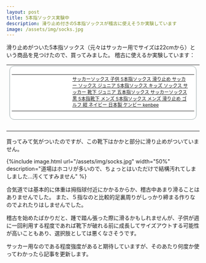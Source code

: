 ```yaml
---
layout: post
title: 5本指ソックス実験中
description: 滑り止め付きの5本指ソックスが稽古に使えそうか実験しています
image: /assets/img/socks.jpg
---
```

滑り止めがついた5本指ソックス（元々はサッカー用でサイズは22cmから）という商品を見つけたので、買ってみました。
稽古に使えるか実験しています：

<table border="0" cellpadding="0" cellspacing="0"><tr><td><div style="border:1px solid #95a5a6;border-radius:.75rem;background-color:#FFFFFF;margin:0px;padding:5px;text-align:center;overflow:hidden;"><table><tr><td style="width:128px"><a href="https://hb.afl.rakuten.co.jp/ichiba/37870714.8ed62a01.37870715.8aeba0bb/?pc=https%3A%2F%2Fitem.rakuten.co.jp%2Fkenbee%2Fso7%2F&link_type=picttext&ut=eyJwYWdlIjoiaXRlbSIsInR5cGUiOiJwaWN0dGV4dCIsInNpemUiOiIxMjh4MTI4IiwibmFtIjoxLCJuYW1wIjoicmlnaHQiLCJjb20iOjEsImNvbXAiOiJkb3duIiwicHJpY2UiOjAsImJvciI6MSwiY29sIjoxLCJiYnRuIjoxLCJwcm9kIjowLCJhbXAiOmZhbHNlfQ%3D%3D" target="_blank" rel="nofollow sponsored noopener" style="word-wrap:break-word;"><img src="https://hbb.afl.rakuten.co.jp/hgb/37870714.8ed62a01.37870715.8aeba0bb/?me_id=1208291&item_id=10000997&pc=https%3A%2F%2Fimage.rakuten.co.jp%2Fkenbee%2Fcabinet%2Fso7%2Fso7_grip.jpg%3F_ex%3D128x128&s=128x128&t=picttext" border="0" style="margin:2px" alt="" title=""></a></td><td style="vertical-align:top;display: block;"><p style="font-size:12px;line-height:1.4em;text-align:left;margin:0px;padding:2px 6px;word-wrap:break-word"><a href="https://hb.afl.rakuten.co.jp/ichiba/37870714.8ed62a01.37870715.8aeba0bb/?pc=https%3A%2F%2Fitem.rakuten.co.jp%2Fkenbee%2Fso7%2F&link_type=picttext&ut=eyJwYWdlIjoiaXRlbSIsInR5cGUiOiJwaWN0dGV4dCIsInNpemUiOiIxMjh4MTI4IiwibmFtIjoxLCJuYW1wIjoicmlnaHQiLCJjb20iOjEsImNvbXAiOiJkb3duIiwicHJpY2UiOjAsImJvciI6MSwiY29sIjoxLCJiYnRuIjoxLCJwcm9kIjowLCJhbXAiOmZhbHNlfQ%3D%3D" target="_blank" rel="nofollow sponsored noopener" style="word-wrap:break-word;">サッカーソックス 子供 5本指ソックス 滑り止め サッカー ソックス ジュニア 5本指ソックス キッズ ソックス サッカー 靴下 ジュニア 五本指ソックス サッカーソックス 黒 5本指靴下 メンズ 5本指ソックス メンズ 滑り止め ゴルフ 紺 ネイビー 日本製 ケンビー kenbee</a></p></td></tr></table></div><br><p style="color:#000000;font-size:12px;line-height:1.4em;margin:5px;word-wrap:break-word"></p></td></tr></table>

買ってみて気がついたのですが、この靴下はかかと部分に滑り止めがついていません。

{%include image.html url="/assets/img/socks.jpg" width="50%" description="道場はホコリが多いので、ちょっとはいただけで結構汚れてしましました...汚くてすみません" 
%}

合気道では基本的に体重は拇指球付近にかかるからか、稽古中あまり滑ることはありませんでした。
また、５指なのと比較的足裏周りがしっかり締まる作りなのでよれたりはしませんでした。

稽古を始めたばかりだと、踵で踏ん張った際に滑るかもしれませんが、子供が週に一回利用する程度であれば靴下が破れる前に成長してサイズアウトする可能性が高いこともあり、選択肢としては悪くなさそうです。

サッカー用なのである程度強度があると期待していますが、そのあたり何度か使ってわかったら記事を更新します。
